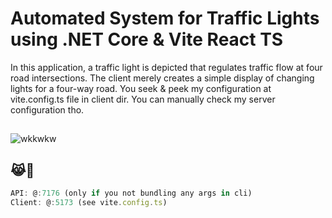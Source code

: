 # Automated System for Traffic Lights using .NET Core & Vite React TS
In this application, a traffic light is depicted that regulates traffic flow at four road intersections. The client merely creates a simple display of changing lights for a four-way road.
You seek & peek my configuration at vite.config.ts file in client dir. You can manually check my server configuration tho.

##

![wkkwkw](https://github.com/ivandohan/Automated-Traffic-Lights-.NET-Core-ReactTS/assets/89825364/e12d3d02-9bc6-433a-ac39-28edf5eae882)

## 😹💼

```js
API: @:7176 (only if you not bundling any args in cli)
Client: @:5173 (see vite.config.ts)
```
